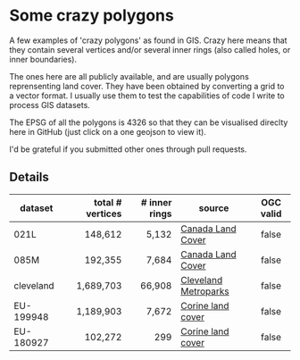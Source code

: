# Some crazy polygons

A few examples of 'crazy polygons' as found in GIS.
Crazy here means that they contain several vertices and/or several inner rings (also called holes, or inner boundaries).


The ones here are all publicly available, and are usually polygons reprensenting land cover.
They have been obtained by converting a grid to a vector format.
I usually use them to test the capabilities of code I write to process GIS datasets.

The EPSG of all the polygons is 4326 so that they can be visualised direclty here in GitHub (just click on a one geojson to view it).

I'd be grateful if you submitted other ones through pull requests.


## Details

| dataset   | total # vertices | # inner rings | source | OGC valid |
| --------- | ----------------:| -------------:| ------ |:---------:|
| 021L      |          148,612 |         5,132 | [Canada Land Cover](http://www.geobase.ca/geobase/en/data/landcover/index.html)    | false     |
| 085M      |          192,355 |         7,684 | [Canada Land Cover](http://www.geobase.ca/geobase/en/data/landcover/index.html)    | false     |
| cleveland |        1,689,703 |        66,908 | [Cleveland Metroparks](http://clevelandmetroparks.com)    | false     |
| EU-199948 |        1,189,903 |         7,672 | [Corine land cover](http://www.eea.europa.eu/data-and-maps/data/clc-2006-vector-data-version-2)    | false     |
| EU-180927 |          102,272 |           299 | [Corine land cover](http://www.eea.europa.eu/data-and-maps/data/clc-2006-vector-data-version-2)    | false     |
